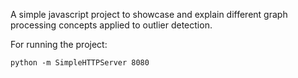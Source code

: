 A simple javascript project to showcase and explain different graph processing concepts applied to outlier detection.

For running the project:

	python -m SimpleHTTPServer 8080
